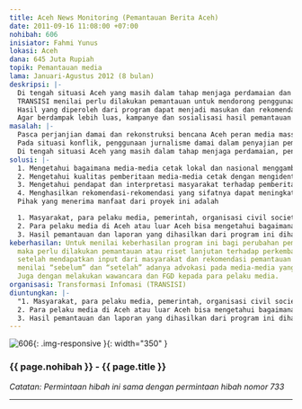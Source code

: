 ```yaml
---
title: Aceh News Monitoring (Pemantauan Berita Aceh)
date: 2011-09-16 11:08:00 +07:00
nohibah: 606
inisiator: Fahmi Yunus
lokasi: Aceh
dana: 645 Juta Rupiah
topik: Pemantauan media
lama: Januari-Agustus 2012 (8 bulan)
deskripsi: |-
  Di tengah situasi Aceh yang masih dalam tahap menjaga perdamaian dan rekonstruksi pasca bencana, penggunaan jurnalisme damai dan bencana seharusnya menjadi pilihan bagi pelaku media dalam memberitakan persoalan-persoalan pasca-konflik dan bencana. Namun ada dugaan yang berkembang bahwa jurnalisme ini belum dimanfaatkan secara maksimal oleh para jurnalis karena berbagai faktor, seperti adanya tekanan dari pihak-pihak yang pernah berkonflik maupun kepentingan bisnis media yang menganggap sebelah mata akan hal ini.
  TRANSISI menilai perlu dilakukan pemantauan untuk mendorong penggunaan jurnalisme damai dan bencana serta meningkatkan kualitas pemberitaan media-media cetak. Langkah awalnya adalah dengan melakukan riset media dalam konteks penggunaan kaidah jurnalisme yang baik dan standar.
  Hasil yang diperoleh dari program dapat menjadi masukan dan rekomendasi bagi media massa, serta menjadi bahan untuk menjaga konsistensi pemberitaan terhadap isu-isu tersebut.
  Agar berdampak lebih luas, kampanye dan sosialisasi hasil pemantauan media ini akan disosialisasikan melalui seminar/ diskusi publik, website dan jejaring sosial (facebook, twitter)
masalah: |-
  Pasca perjanjian damai dan rekonstruksi bencana Aceh peran media massa sebagai sumber informasi masyarakat memiliki peran strategis. Di satu sisi, media massa dengan kekuatan pemberitaannya dalam membentuk opini dan persepsi publik merupakan instrumen penting dalam memperkuat perdamaian dan upaya mengurangi risiko bencana di Aceh. Sementara, kekuatan pemberitaan media juga bisa menghasilkan dan/atau memperparah sebuah konflik dan bencana. Contoh di masa masa pemberlakukan darurat militer di Aceh, media massa dikritik karena penyajian pemberitaan tentang konflik Aceh yang tidak mengacu kepada jurnalisme damai.
  Pada situasi konflik, penggunaan jurnalisme damai dalam penyajian pemberitaan menjadi penting karena model jurnalisme ini mampu memberi kontribusi positif terhadap proses penyelesaian konflik. Sementara jurnalisme bencana mencoba untuk menawarkan suatu konsep mengurangi potensi bencana yang akan terjadi serta mengurangi tingkat korban jiwa dan harta-benda.
  Di tengah situasi Aceh yang masih dalam tahap menjaga perdamaian, penggunaan jurnalisme damai seharusnya menjadi pilihan bagi pelaku media dalam memberitakan persoalan-persoalan pascakonflik.
solusi: |-
  1. Mengetahui bagaimana media-media cetak lokal dan nasional menggambarkan perdamaian di Aceh dalam konteks jurnalisme damai serta bagaimana pemberitaan tentang bencana diberitakan. Kegiatan ini akan memantau pemberitaan media cetak dengan menggunakan metode analisis berita.
  2. Mengetahui kualitas pemberitaan media-media cetak dengan mengidentifikasi kelemahan-kelemahan dan faktor-faktor penyebab kelemahan-kelemahan yang dimiliki oleh media-media cetak tersebut. Selain melakukan analisis terhadap isi media, perlu juga melakukan diskusi dengan para jurnalis dan para pelakunya.
  3. Mengetahui pendapat dan interpretasi masyarakat terhadap pemberitaan-pemberitaan yang dihasilkan oleh media-media cetak. Hasil riset akan diseminarkan dan disosialisasikan melalui website TRANSISI, facebook dan jejaring sosial lainnya.
  4. Menghasilkan rekomendasi-rekomendasi yang sifatnya dapat meningkatkan kualitas pemberitaan media terhadap proses perdamaian Aceh kepada para pelaku media dan stakeholders. Misalnya melalui pers rilis, ataupun iklan layanan masyarakat pada media-media dipantau.
  Pihak yang menerima manfaat dari proyek ini adalah

  1. Masyarakat, para pelaku media, pemerintah, organisasi civil society, swasta di Aceh karena mengetahui kualitas, kelemahan-kelemahan media tersebut serta penyebab kelemahan-kelemahan tersebut.
  2. Para pelaku media di Aceh atau luar Aceh bisa mengetahui bagaimana pendapat dan interpretasi masyarakat mengenai pemberitaan isu-isu pemberitaan yang dihasilkan dari media-media tersebut.
  3. Hasil pemantauan dan laporan yang dihasilkan dari program ini diharapkan bisa menjadi alat kontrol bagi media-media cetak yang saat ini memberitakan isu-isu pasca-konflik dan bencana Aceh.
keberhasilan: Untuk menilai keberhasilan program ini bagi perubahan pemberitaan media,
  maka perlu dilakukan pemantauan atau riset lanjutan terhadap perkembangan pemberitaan
  setelah mendapatkan input dari masyarakat dan rekomendasi pemantauan ini. Jadi dengan
  menilai “sebelum” dan “setelah” adanya advokasi pada media-media yang dipantau.
  Juga dengan melakukan wawancara dan FGD kepada para pelaku media.
organisasi: Transformasi Infomasi (TRANSISI)
diuntungkan: |-
  "1. Masyarakat, para pelaku media, pemerintah, organisasi civil society, swasta di Aceh karena mengetahui kualitas, kelemahan-kelemahan media tersebut serta penyebab kelemahan-kelemahan tersebut.
  2. Para pelaku media di Aceh atau luar Aceh bisa mengetahui bagaimana pendapat dan interpretasi masyarakat mengenai pemberitaan isu-isu pemberitaan yang dihasilkan dari media-media tersebut.
  3. Hasil pemantauan dan laporan yang dihasilkan dari program ini diharapkan bisa menjadi alat kontrol bagi media-media cetak yang saat ini memberitakan isu-isu pasca-konflik dan bencana Aceh. "
---
```


![606](/static/img/hibahcmb/606.png){: .img-responsive }{: width="350" }

### {{ page.nohibah }} - {{ page.title }}

*Catatan: Permintaan hibah ini sama dengan permintaan hibah nomor 733*

---
